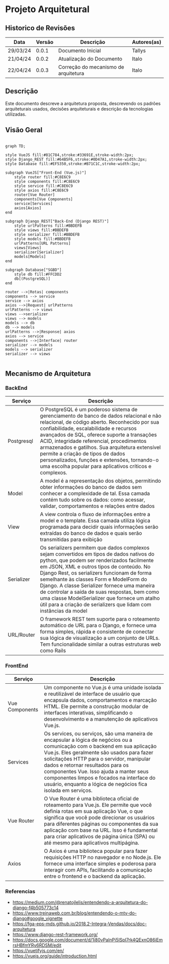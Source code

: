# Projeto Arquitetural

## Historico de Revisões
Data | Versão | Descrição | Autores(as) |
-----|--------|-----------|-------------|
29/03/24 | 0.0.1 | Documento Inicial | Tallys |
21/04/24 | 0.0.2 | Atualização do Documento | Italo |
22/04/24 | 0.0.3 | Correção do mecanismo de arquitetura | Italo |

## Descrição
Este documento descreve a arquitetura proposta, descrevendo os padrões arquiteturais usados, decisões arquiteturais e descrição da tecnologias utilizadas.

## Visão Geral
~~~mermaid

graph TD;

style VueJS fill:#81C784,stroke:#33691E,stroke-width:2px;
style Django_REST fill:#64B5F6,stroke:#0D47A1,stroke-width:2px;
style Database fill:#EF5350,stroke:#B71C1C,stroke-width:2px;

subgraph VueJS["Front-End (Vue.js)"]
    style router fill:#C8E6C9
    style components fill:#C8E6C9
    style service fill:#C8E6C9
    style axios fill:#C8E6C9
    router[Vue Router]
    components[Vue Components]
    service[Services]
    axios[Axios]
end

subgraph Django_REST["Back-End (Django REST)"]
    style urlPatterns fill:#BBDEFB
    style views fill:#BBDEFB
    style serializer fill:#BBDEFB
    style models fill:#BBDEFB
    urlPatterns[URL Patterns]
    views[Views]
    serializer[Serializer]
    models[Models]
end

subgraph Database["SGBD"]
    style db fill:#FFCDD2
    db[(PostgreSQL)]
end

router -->|Rotas| components
components --> service
service --> axios
axios -->|Request| urlPatterns
urlPatterns --> views
views -->serializer
views --> models
models --> db
db --> models
urlPatterns -->|Response| axios
axios --> service
components -->|Interface| router
serializer --> models
models --> serializer
serializer --> views    


~~~

## Mecanismo de Arquitetura
### BackEnd 
| Serviço | Descrição |
|---------| --------- |
Postgresql | O PostgreSQL é um poderoso sistema de gerenciamento de banco de dados relacional e não relacional, de código aberto. Reconhecido por sua confiabilidade, escalabilidade e recursos avançados de SQL, oferece suporte a transações ACID, integridade referencial, procedimentos armazenados e gatilhos. Sua arquitetura extensível permite a criação de tipos de dados personalizados, funções e extensões, tornando-o uma escolha popular para aplicativos críticos e complexos. |
Model | A model é a representação dos objetos, permitindo obter informações do banco de dados sem conhecer a complexidade de tal. Essa camada contém tudo sobre os dados: como acessar, validar, comportamentos e relações entre dados  |
View | A view controla o fluxo de informações entre a model e o template. Essa camada utiliza lógica programada para decidir quais informações serão extraídas do banco de dados e quais serão transmitidas para exibição |
Serializer | Os serializers permitem que dados complexos sejam convertidos em tipos de dados nativos do python, que podem ser renderizados facilmente em JSON, XML e outros tipos de conteúdo. No Django Rest, os serializers funcionam de forma semelhante às classes Form e ModelForm do Django. A classe Serializer fornece uma maneira de controlar a saída de suas respostas, bem como uma classe ModelSerializer que fornece um atalho útil para a criação de serializers que lidam com instâncias da model |
URL/Router | O framework REST tem suporte para o roteamento automático de URL para o Django, e fornece uma forma simples, rápida e consistente de conectar sua lógica de visualização a um conjunto de URLs. Tem funcionalidade similar a outras estruturas web como Rails  |

### FrontEnd
| Serviço | Descrição |
|---------| --------- |
Vue Components | Um componente no Vue.js é uma unidade isolada e reutilizável de interface de usuário que encapsula dados, comportamentos e marcação HTML. Ele permite a construção modular de interfaces interativas, simplificando o desenvolvimento e a manutenção de aplicativos Vue.js. |
Services | Os services, ou serviços, são uma maneira de encapsular a lógica de negócios ou a comunicação com o backend em sua aplicação Vue.js. Eles geralmente são usados para fazer solicitações HTTP para o servidor, manipular dados e retornar resultados para os componentes Vue. Isso ajuda a manter seus componentes limpos e focados na interface do usuário, enquanto a lógica de negócios fica isolada em serviços. |
Vue Router | O Vue Router é uma biblioteca oficial de roteamento para Vue.js. Ele permite que você definia rotas em sua aplicação Vue, o que significa que você pode direcionar os usuários para diferentes páginas ou componentes da sua aplicação com base na URL. Isso é fundamental para criar aplicativos de página única (SPA) ou até mesmo para aplicativos multipágina. |
Axios | O Axios é uma biblioteca popular para fazer requisições HTTP no navegador e no Node.js. Ele fornece uma interface simples e poderosa para interagir com APIs, facilitando a comunicação entre o frontend e o backend da aplicação. |

### Referencias
 - https://medium.com/@renatojlelis/entendendo-a-arquitetura-do-django-f4b505773c14
 - https://www.treinaweb.com.br/blog/entendendo-o-mtv-do-django#google_vignette
 - https://fga-eps-mds.github.io/2018.2-Integra-Vendas/docs/doc-arquitetura
 - https://www.django-rest-framework.org/
 - https://docs.google.com/document/d/1i80vPaInPi5lSpI7rk4QExnO86iEmrsHBfmYRy6RDSM/edit
 - https://vuetifyjs.com/en/
 - https://vuejs.org/guide/introduction.html

